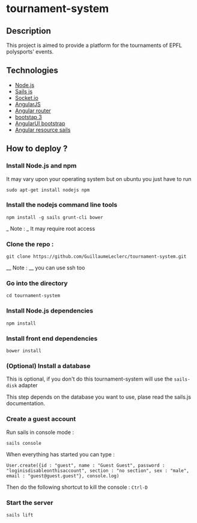 # tournament-system

## Description 

This project is aimed to provide a platform for the tournaments of EPFL polysports' events.

## Technologies

- [Node.js](https://github.com/joyent/node)
- [Sails js](https://github.com/balderdashy/sails)
- [Socket.io](https://github.com/socketio/socket.io)
- [AngularJS](https://github.com/angular/angular)
- [Angular router](https://github.com/angular/router)
- [bootstap 3](https://github.com/twbs/bootstrap)
- [AngularUI bootstrap](https://github.com/angular-ui/bootstrap)
- [Angular resource sails](https://github.com/GuillaumeLeclerc/angular-resource-sails)

## How to deploy ?

### Install Node.js and npm

It may vary upon your operating system but on ubuntu you just have to run 

`sudo apt-get install nodejs npm`

### Install the nodejs command line tools

`npm install -g sails grunt-cli bower`

_ Note : _ It may require root access


### Clone the repo : 

`git clone https://github.com/GuillaumeLeclerc/tournament-system.git`

__ Note : __ you can use ssh too

### Go into the directory

`cd tournament-system`

### Install Node.js dependencies

`npm install`

### Install front end dependencies

`bower install`

### (Optional) Install a database

This is optional, if you don't do this tournament-system will use the `sails-disk` adapter

This step depends on the database you want to use, plase read the sails.js documentation.

### Create a guest account

Run sails in console mode : 

`sails console`

When everything has started you can type : 

`User.create({id : "guest", name : "Guest Guest", password : "loginisdisableonthisaccount", section : "no section", sex : "male", email : "guest@guest.guest"}, console.log)`

Then do the following shortcut to kill the console : `Ctrl-D`

### Start the server

`sails lift`

